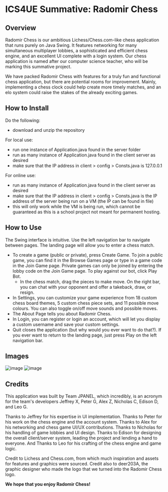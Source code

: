 # ICS4UE Summative: Radomir Chess

## Overview

Radomir Chess is our ambitious Lichess/Chess.com-like chess application that runs purely on Java Swing. It features networking for many simultaneous multiplayer lobbies, a sophisticated and efficient chess engine, and an excellent UI complete with a login system. Our chess application is named after our computer science teacher, who will be marking this summative project.

We have packed Radomir Chess with features for a truly fun and functional chess application, but there are potential rooms for improvement. Mainly, implementing a chess clock could help create more timely matches, and an elo system could raise the stakes of the already exciting games.

## How to Install

Do the following:
* download and unzip the repository

For local use:
* run one instance of Application.java found in the server folder
* run as many instance of Application.java found in the client server as desired
* make sure that the IP address in client > config > Consts.java is 127.0.0.1

For online use:
* run as many instance of Application.java found in the client server as desired
* make sure that the IP address in client > config > Consts.java is the IP address of the server being run on a VM (the IP can be found in file)
* this will only work while the VM is being run, which cannot be guaranteed as this is a school project not meant for permanent hosting.

## How to Use

The Swing interface is intuitive. Use the left navigation bar to navigate between pages. The landing page will allow you to enter a chess match.
* To create a game (public or private), press Create Game. To join a public game, you can find it in the Browse Games page or type in a game code in the Join Game page. Private games can only be joined by entering the lobby code on the Join Game page. To play against our bot, click Play Bot.
  * In the chess match, drag the pieces to make move. On the right bar, you can chat with your opponent and offer a takeback, draw, or resign.
* In Settings, you can customize your game experience from 18 custom chess board themes, 5 custom chess piece sets, and 11 possible move colours. You can also toggle on/off move sounds and possible moves.
* The About Page tells you about Radomir Chess.
* In Login, you can register or login an account, which will let you display a custom username and save your custom settings.
* Quit closes the application (but why would you ever want to do that?). If you ever want to return to the landing page, just press Play on the left navigation bar.

## Images

![image](https://user-images.githubusercontent.com/87958079/150737376-771f29b6-59cb-4439-a55e-71469d5501b5.png)
![image](https://user-images.githubusercontent.com/87958079/150737504-71346c03-2e8d-4e9c-873f-97fc086a4393.png)

## Credits

This application was built by Team JPANEL, which incredibly, is an acronym for the team's developers Jeffrey X, Peter G, Alex Z, Nicholas C, Edison D, and Leo G.

Thanks to Jeffrey for his expertise in UI implementation. Thanks to Peter for his work on the chess engine and the account system. Thanks to Alex for his networking and chess game UI/UX contributions. Thanks to Nicholas for his handling of game lobbies and UI design. Thanks to Edison for designing the overall client/server system, leading the project and lending a hand to everyone. And Thanks to Leo for his crafting of the chess engine and game logic.

Credit to Lichess and Chess.com, from which much inspiration and assets for features and graphics were sourced. Credit also to deer203A, the graphic designer who made the logo that we turned into the Radomir Chess logo.

**We hope that you enjoy Radomir Chess!**
